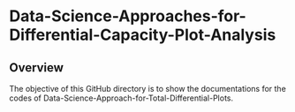 # Data-Science-Approaches-for-Differential-Capacity-Plot-Analysis
## Overview
The objective of this GitHub directory is to show the documentations for the codes of Data-Science-Approach-for-Total-Differential-Plots.
